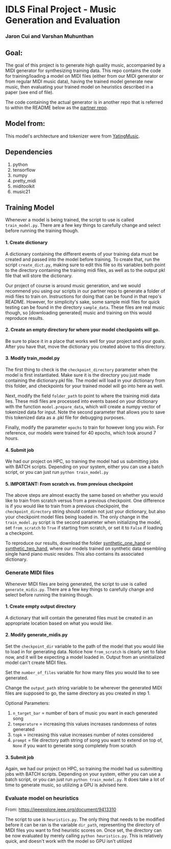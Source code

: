 # IDLS Final Project - Music Generation and Evaluation
### Jaron Cui and Varshan Muhunthan

## Goal:
The goal of this project is to generate high quality music, accompanied by a MIDI generator for synthesizing training data. This repo contains the code for training/loading a model on MIDI files (either from our MIDI generator or from regular MIDI music data), having the trained model generate new music, then evaluating your trained model on heuristics described in a paper (see end of file).

The code containing the actual generator is in another repo that is referred to within the README below as the [partner repo](https://github.com/jaron-cui/midi-generator). 

## Model from:
This model's architecture and tokenizer were from [YatingMusic](https://github.com/YatingMusic/remi).

## Dependencies
1. python
2. tensorflow
3. numpy
4. pretty_midi
5. miditoolkit
6. music21
## Training Model

Whenever a model is being trained, the script to use is called `train_model.py`. There are a few key things to carefully change and select before running the training though.

#### 1. Create dictionary
A dictionary containing the different events of your training data must be created and passed into the model before training. To create that, run the script `create_dict.py`, making sure to edit this file so its variables both point to the directory containing the training midi files, as well as to the output pkl file that will store the dictionary. 

Our project of course is around music generation, and we would recommend you using our scripts in our partner repo to generate a folder of midi files to train on. Instructions for doing that can be found in that repo's README. However, for simplicity's sake, some sample midi files for quick testing can be found in the directory `sample_data`. These files are real music though, so [downloading generated] music and training on this would reproduce results.  

#### 2. Create an empty directory for where your model checkpoints will go.
Be sure to place it in a place that works well for your project and your goals. After you have that, move the dictionary you created above to this directory. 

#### 3. Modify train_model.py
The first thing to check is the `checkpoint_directory` parameter when the model is first instantiated. Make sure it is the directory you just made containing the dictionary.pkl file. The model will load in your dictionary from this folder, and checkpoints for your trained model will go into here as well. 

Next, modify the field `folder_path` to point to where the training midi data lies. These midi files are processed into events based on your dictionary with the function `model.prepare_data`, which will create a numpy vector of tokenized data for input. Note the second parameter that allows you to save this tokenized data as a .pkl file for debugging purposes.

Finally, modify the parameter `epochs` to train for however long you wish. For reference, our models were trained for 40 epochs, which took around 7 hours.

#### 4. Submit job
We had our project on HPC, so training the model had us submitting jobs with BATCH scripts. Depending on your system, either you can use a batch script, or you can just run `python train_model.py`

#### 5. IMPORTANT: From scratch vs. from previous checkpoint
The above steps are almost exactly the same based on whether you would like to train from scratch versus from a previous checkpoint. One difference is if you would like to train from a previous checkpoint, the `checkpoint_directory` string should contain not just your dictionary, but also your checkpoint model files being loaded in. The only change in the `train_model.py` script is the second parameter when initializing the model, set `from_scratch` to `True` if starting from scratch, or set it to `False` if loading a checkpoint.

To reproduce our results, download the folder [synthetic_one_hand](https://drive.google.com/drive/folders/1GYONowjERCKLQqk3kIiTgEfYidiTqxzP?usp=drive_link) or [synthetic_two_hand](https://drive.google.com/drive/folders/1Xs1LJrH9oSst_K__pXWvaZL5qcuBYT0f?usp=drive_link), where our models trained on synthetic data resembling single hand piano music resides. This also contains its associated dictionary.

### Generate MIDI files
Whenever MIDI files are being generated, the script to use is called `generate_midis.py`. There are a few key things to carefully change and select before running the training though.

#### 1. Create empty output directory
A dictionary that will contain the generated files must be created in an appropriate location based on what you would like.

#### 2. Modify generate_midis.py
Set the `checkpoint_dir` variable to the path of the model that you would like to load in for generating data. Notice how `from_scratch` is clearly set to false now, and it will be expecting a model loaded in. Output from an uninitialized model can't create MIDI files. 

Set the `number_of_files` variable for how many files you would like to see generated. 

Change the `output_path` string variable to be wherever the generated MIDI files are supposed to go, the same directory as you created in step 1. 

Optional Parameters:
1. `n_target_bar` = number of bars of music you want in each generated song
2. `temperature` = increasing this values increases randomness of notes generated
3. `topk` = increasing this value increases number of notes considered
4. `prompt` = file directory path string of song you want to extend on top of, `None` if you want to generate song completely from scratch

#### 3. Submit job
Again, we had our project on HPC, so training the model had us submitting jobs with BATCH scripts. Depending on your system, either you can use a batch script, or you can just run `python train_model.py`. It does take a lot of time to generate music, so utilizing a GPU is advised here.

### Evaluate model on heuristics
From: https://ieeexplore.ieee.org/document/9413310

The script to use is `heuristics.py`. The only thing that needs to be modified before it can be ran is the variable `dir_path`, representing the directory of MIDI files you want to find heuristic scores on. Once set, the directory can be now evaluated by merely calling `python heuristics.py`. This is relatively quick, and doesn't work with the model so GPU isn't utilized

